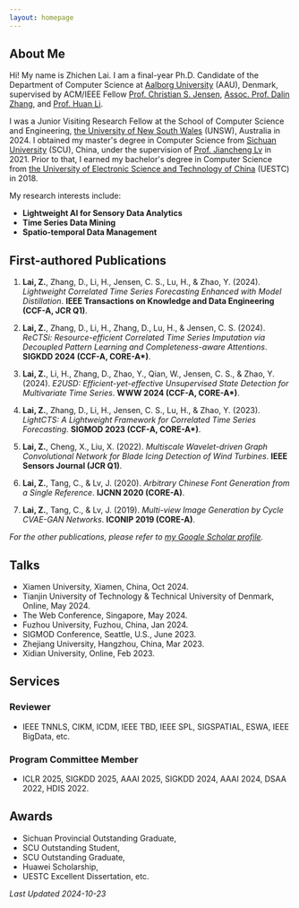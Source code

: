 ```yaml
---
layout: homepage
---
```


## About Me

Hi! My name is Zhichen Lai. I am a final-year Ph.D. Candidate of the Department of Computer Science at [Aalborg University](https://www.en.aau.dk/) (AAU), Denmark, supervised by ACM/IEEE Fellow [Prof. Christian S. Jensen](https://csj.cs.aau.dk/), [Assoc. Prof. Dalin Zhang](https://dalinzhang.github.io/), and [Prof. Huan Li](https://longaspire.github.io/).


I was a Junior Visiting Research Fellow at the School of Computer Science and Engineering, [the University of New South Wales](https://www.unsw.edu.au/) (UNSW), Australia in 2024. I obtained my master's degree in Computer Science from [Sichuan University](https://en.scu.edu.cn/) (SCU), China, under the supervision of [Prof. Jiancheng Lv](https://cs.scu.edu.cn/info/1288/13627.htm) in 2021. Prior to that, I earned my bachelor's degree in Computer Science from [the University of Electronic Science and Technology of China](https://en.uestc.edu.cn/) (UESTC) in 2018.

My research interests include:
- **Lightweight AI for Sensory Data Analytics**
- **Time Series Data Mining**
- **Spatio-temporal Data Management**

## First-authored Publications
1. **Lai, Z.**, Zhang, D., Li, H., Jensen, C. S., Lu, H., & Zhao, Y. (2024). *Lightweight Correlated Time Series Forecasting Enhanced with Model Distillation*. **IEEE Transactions on Knowledge and Data Engineering (CCF-A, JCR Q1)**.

2. **Lai, Z.**, Zhang, D., Li, H., Zhang, D., Lu, H., & Jensen, C. S. (2024). *ReCTSi: Resource-efficient Correlated Time Series Imputation via Decoupled Pattern Learning and Completeness-aware Attentions*. **SIGKDD 2024 (CCF-A, CORE-A\*)**.

3. **Lai, Z.**, Li, H., Zhang, D., Zhao, Y., Qian, W., Jensen, C. S., & Zhao, Y. (2024). *E2USD: Efficient-yet-effective Unsupervised State Detection for Multivariate Time Series*. **WWW 2024 (CCF-A, CORE-A\*)**.

4. **Lai, Z.**, Zhang, D., Li, H., Jensen, C. S., Lu, H., & Zhao, Y. (2023). *LightCTS: A Lightweight Framework for Correlated Time Series Forecasting*. **SIGMOD 2023 (CCF-A, CORE-A\*)**.

5. **Lai, Z.**, Cheng, X., Liu, X. (2022). *Multiscale Wavelet-driven Graph Convolutional Network for Blade Icing Detection of Wind Turbines*. **IEEE Sensors Journal (JCR Q1)**.

6. **Lai, Z.**, Tang, C., & Lv, J. (2020). *Arbitrary Chinese Font Generation from a Single Reference*. **IJCNN 2020 (CORE-A)**.

7. **Lai, Z.**, Tang, C., & Lv, J. (2019). *Multi-view Image Generation by Cycle CVAE-GAN Networks*. **ICONIP 2019 (CORE-A)**.

_For the other publications, please refer to [my Google Scholar profile](https://scholar.google.com/citations?user=aHrrknoAAAAJ&hl=en)._

## Talks
- Xiamen University, Xiamen, China, Oct 2024.
- Tianjin University of Technology & Technical University of Denmark, Online, May 2024.
- The Web Conference, Singapore, May 2024.
- Fuzhou University, Fuzhou, China, Jan 2024.
- SIGMOD Conference, Seattle, U.S., June 2023.
- Zhejiang University, Hangzhou, China, Mar 2023.
- Xidian University, Online, Feb 2023.

## Services

### Reviewer
- IEEE TNNLS, CIKM, ICDM, IEEE TBD, IEEE SPL, SIGSPATIAL, ESWA, IEEE BigData, etc.

### Program Committee Member
- ICLR 2025, SIGKDD 2025, AAAI 2025, SIGKDD 2024, AAAI 2024, DSAA 2022, HDIS 2022.

## Awards
- Sichuan Provincial Outstanding Graduate,
- SCU Outstanding Student,
- SCU Outstanding Graduate,
- Huawei Scholarship,
- UESTC Excellent Dissertation, etc.



_Last Updated 2024-10-23_
